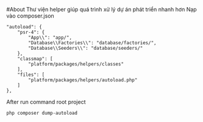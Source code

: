 #About
Thư viện helper giúp quá trình xử lý dự án phát triển nhanh hơn
Nạp vào composer.json

```
"autoload": {
    "psr-4": {
        "App\\": "app/",
        "Database\\Factories\\": "database/factories/",
        "Database\\Seeders\\": "database/seeders/"
    },
    "classmap": [
        "platform/packages/helpers/classes"
    ],
    "files": [
        "platform/packages/helpers/autoload.php"
    ]
},

```
After run command root project
``` 
php composer dump-autoload
```

